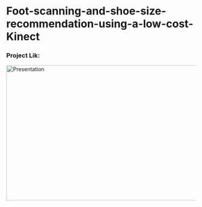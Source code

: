 # Foot-scanning-and-shoe-size-recommendation-using-a-low-cost-Kinect

### Project Lik:

<a href="https://docs.google.com/presentation/d/1yBptc2B84rfvdbNbNdKNDME1hh7S8F66/edit#slide=id.p1"><img src="https://i.ibb.co/ZGNk8Kh/Master-thesis-defense.png" alt="Presentation" width="640" height="360" border="0" /></a>
